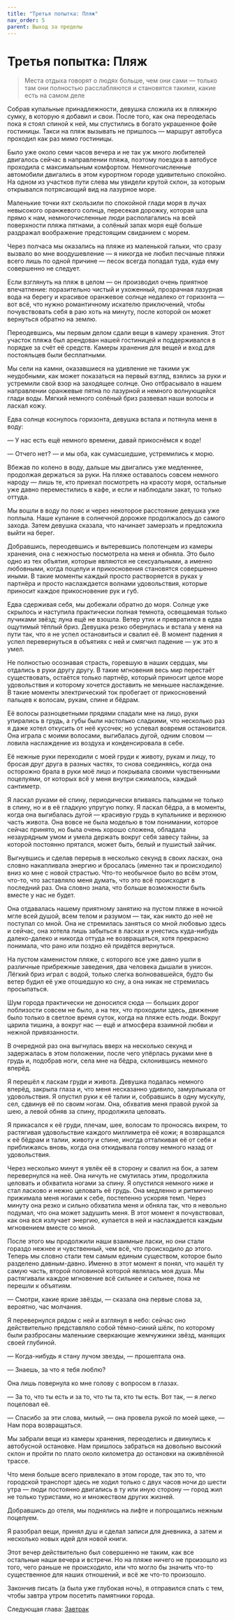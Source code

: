 ```yaml
---
title: "Третья попытка: Пляж"
nav_order: 5
parent: Выход за пределы
---
```


# Третья попытка: Пляж

> Места отдыха говорят о людях больше, чем они сами — только там они
> полностью расслабляются и становятся такими, какие есть на самом
> деле


Собрав купальные принадлежности, девушка сложила их в пляжную сумку, в
которую я добавил и свои.  После того, как она переоделась пока я
стоял спиной к ней, мы спустились в богато украшенное фойе гостиницы.
Такси на пляж вызывать не пришлось — маршрут автобуса проходил как раз
мимо гостиницы.

Было уже около семи часов вечера и не так уж много любителей двигалось
сейчас в направлении пляжа, поэтому поездка в автобусе проходила с
максимальным комфортом.  Немногочисленные автомобили двигались в этом
курортном городе удивительно спокойно.  На одном из участков пути
слева мы увидели крутой склон, за которым открывался потрясающий вид
на лазурное море.

Маленькие точки яхт скользили по спокойной глади моря в лучах
невысокого оранжевого солнца, пересекая дорожку, которая шла прямо к
нам, немногочисленные люди располагались на всей поверхности пляжа
пятнами, а солёный запах моря ещё больше раздражал воображение
предстоящим свиданием с морем.

Через полчаса мы оказались на пляже из маленькой гальки, что сразу
вызвало во мне воодушевление — я никогда не любил песчаные пляжи всего
лишь по одной причине — песок всегда попадал туда, куда ему совершенно
не следует.

Если взглянуть на пляж в целом — он производил очень приятное
впечатление: поразительно чистый и ухоженный, прозрачная лазурная вода
на берегу и красивое оранжевое солнце недалеко от горизонта — вот всё,
что нужно романтичному искателю приключений, чтобы почувствовать себя
в раю хоть на минуту, после которой он может вернуться обратно на
землю.

Переодевшись, мы первым делом сдали вещи в камеру хранения.  Этот
участок пляжа был арендован нашей гостиницей и поддерживался в порядке
за счёт её средств.  Камеры хранения для вещей и вход для постояльцев
были бесплатными.

Мы сели на камни, оказавшиеся на удивление не такими уж неудобными,
как может показаться на первый взгляд, взялись за руки и устремили
свой взор на заходящее солнце.  Оно отбрасывало в нашем направлении
оранжевые пятна по лазурной и немного волнующейся глади воды.  Мягкий
немного солёный бриз развевал наши волосы и ласкал кожу.

Едва солнце коснулось горизонта, девушка встала и потянула меня в
воду:

— У нас есть ещё немного времени, давай прикоснёмся к воде!

— Отчего нет? — и мы оба, как сумасшедшие, устремились к морю.

Вбежав по колено в воду, дальше мы двигались уже медленнее, продолжая
держаться за руки.  На пляже оставалось совсем немного народу — лишь
те, кто приехал посмотреть на красоту моря, остальные уже давно
переместились в кафе, и если и наблюдали закат, то только оттуда.

Мы вошли в воду по пояс и через некоторое расстояние девушка уже
поплыла.  Наше купание в солнечной дорожке продолжалось до самого
захода.  Затем девушка сказала, что начинает замерзать и предложила
выйти на берег.

Добравшись, переодевшись и вытеревшись полотенцем из камеры хранения,
она с нежностью посмотрела на меня и обняла.  Это было одно из тех
объятия, которые являются не сексуальными, а именно любовными, когда
поцелуи и прикосновения становятся совершенно иными.  В такие моменты
каждый просто растворяется в руках у партнёра и просто наслаждается
волнами удовольствия, которые приносит каждое прикосновение рук и губ.

Едва сдерживая себя, мы добежали обратно до моря.  Солнце уже скрылось
и наступила практически полная темнота, освещаемая только лучиками
звёзд; луна ещё не взошла.  Ветер утих и превратился в едва ощутимый
тёплый бриз.  Девушка резко обернулась и встала у меня на пути так,
что я не успел остановиться и свалил её.  В момент падения я успел
перевернуться в объятиях с ней и смягчил падение — уж это я умел.

Не полностью осознавая страсть, горевшую в наших сердцах, мы отдались
в руки другу другу.  В такие мгновения весь мир перестаёт
существовать, остаётся только партнёр, который приносит целое море
удовольствия и которому хочется доставить не меньшее наслаждение.  В
такие моменты электрический ток пробегает от прикосновений пальцев к
волосам, рукам, спине и бёдрам.

Её волосы разноцветными прядями спадали мне на лицо, руки упирались в
грудь, а губы были настолько сладкими, что несколько раз я даже хотел
откусить от неё кусочек; но успевал вовремя остановится.  Она играла с
моими волосами, выгибалась дугой, одним словом — ловила наслаждение из
воздуха и конденсировала в себе.

Её нежные руки переходили с моей груди к животу, рукам и лицу, то
бросая друг друга в разных частях, то снова соединяясь, когда она
осторожно брала в руки моё лицо и покрывала своими чувственными
поцелуями, от которых всё у меня внутри сжималось, каждый сантиметр.

Я ласкал руками её спину, периодически впиваясь пальцами не только в
спину, но и в её гладкую упругую попку.  Я ласкал бёдра, а в моменты,
когда она выгибалась дугой — красивую грудь в купальнике и верхнюю
часть живота.  Она вовсе не была моделью в том понимании, которое
сейчас принято, но была очень хорошо сложена, обладала незаурядным
умом и умела держать вокруг себя завесу тайны, за которой постоянно
прятался, может быть, белый и пушистый зайчик.

Выгнувшись и сделав перерыв в несколько секунд в своих ласках, она
словно накапливала энергию и бросалась (именно так и происходило) вниз
ко мне с новой страстью.  Что-то необычное было во всём этом, что-то,
что заставляло меня думать, что это всё происходит в последний раз.
Она словно знала, что больше возможности быть вместе у нас не будет.

Она отдавалась нашему приятному занятию на пустом пляже в ночной мгле
всей душой, всем телом и разумом — так, как никто до неё не поступал
со мной.  Она не стремилась заняться со мной любовью здесь и сейчас,
она хотела лишь забыться в ласках и унестись куда-нибудь далеко-далеко
и никогда оттуда не возвращаться, хотя прекрасно понимала, что рано
или поздно ей придётся вернуться.

На пустом каменистом пляже, с которого все уже давно ушли в различные
прибрежные заведения, два человека дышали в унисон.  Лёгкий бриз играл
с водой, только слегка волновавшейся, будто бы ветер будил её уже
отошедшую ко сну, а она никак не стремилась просыпаться.

Шум города практически не доносился сюда — больших дорог поблизости
совсем не было, а на тех, что проходили здесь, движение было только в
светлое время суток, когда на пляже есть люди.  Вокруг царила тишина,
а вокруг нас — ещё и атмосфера взаимной любви и нежной привязанности.

В очередной раз она выгнулась вверх на несколько секунд и задержалась
в этом положении, после чего упёрлась руками мне в грудь и, подобрав
ноги, села мне на бёдра, склонившись немного вперёд.

Я перешёл к ласкам груди и живота.  Девушка подалась немного вперёд,
закрыла глаза и, что меня несказанно удивило, замурлыкала от
удовольствия.  Я опустил руки к её талии и, собравшись в одну мускулу,
сел, сдвинув её по своим ногам.  Она, обхватив меня правой рукой за
шею, а левой обняв за спину, продолжила целовать.

Я прикасался к её груди, плечам, шее, волосам то проносясь вихрем, то
растягивая удовольствие каждого миллиметра её кожи; я возвращался к её
бёдрам и талии, животу и спине, иногда отталкивая её от себя и
приближаясь вновь, когда она откидывала голову немного назад от
удовольствия.

Через несколько минут я увлёк её в сторону и свалил на бок, а затем
перевернулся на неё.  Она ничуть не смутилась этим, продолжила
целовать и обхватила ногами за спину.  Я опустился немного ниже и стал
ласково и нежно целовать её грудь.  Она медленно и ритмично прижимала
меня ногами к себе, постепенно ускоряя темп.  Через минуту она резко и
сильно обхватила меня и обняла так, что я невольно подумал, что она
может задушить меня.  В этот момент я почувствовал, как она вся
излучает энергию, купается в ней и наслаждается каждым мгновением
вместе со мной.

После этого мы продолжили наши взаимные ласки, но они стали гораздо
нежнее и чувственный, чем всё, что происходило до этого.  Теперь мы
словно стали тем самым единым существом, которое было разделено
давным-давно.  Именно в этот момент я понял, что нашёл ту самую часть,
второй половиной которой являлась моя душа.  Мы растягивали каждое
мгновение всё сильнее и сильнее, пока не перешли к объятиям.

— Смотри, какие яркие звёзды, — сказала она первые слова за, вероятно,
час молчания.

Я перевернулся рядом с ней и взглянул в небо: сейчас оно действительно
представляло собой тёмно-синий шёлк, по которому были разбросаны
маленькие сверкающие жемчужинки звёзд, манящих своей глубиной.

— Когда-нибудь я стану лучом звезды, — прошептала она.

— Знаешь, за что я тебя люблю?

Она лишь повернула ко мне голову с вопросом в глазах.

— За то, что ты есть и за то, что ты та, кто ты есть.  Вот так, — я
легко поцеловал её.

— Спасибо за эти слова, милый, — она провела рукой по моей щеке, — Нам
пора возвращаться.

Мы забрали вещи из камеры хранения, переоделись и двинулись к
автобусной остановке.  Нам пришлось забраться на довольно высокий
склон и пройти по плато около километра до остановки на оживлённой
трассе.

Что меня больше всего привлекало в этом городе, так это то, что
городской транспорт здесь не ходил только с двух часов ночи до шести
утра — люди постоянно двигались в ту или иную сторону — город жил не
только туристами, но и множеством других жизней.

Добравшись до отеля, мы поднялись на лифте и попрощались нежным
поцелуем.

Я разобрал вещи, принял душ и сделал записи для дневника, а затем и
несколько новых идей для новой книги.

Этот вечер действительно был совершенно не таким, как все остальные
наши вечера и встречи.  Но на пляже ничего не произошло из того, чего
раньше не происходило, или что могло бы значить что-то существенное
для наших отношений, и всё же что-то произошло.

Закончив писать (а была уже глубокая ночь), я отправился спать с тем,
чтобы завтра утром посетить памятники города.

Следующая глава: <a href="{{ site.baseurl }}{% link 6-leaving/1-breakfast.md %}">Завтрак</a>
